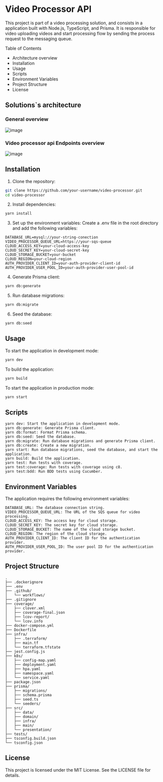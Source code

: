 # Video Processor API

This project is part of a video processing solution, and consists in a application built with Node.js, TypeScript, and Prisma. It is responsible for video uploading videos and start processing flow by sending the process request to the messaging queue.

Table of Contents
- Architecture overview
- Installation
- Usage
- Scripts
- Environment Variables
- Project Structure
- License

## Solutions`s architecture

### General overview
![image](https://github.com/user-attachments/assets/52c2524f-07f1-481d-94e3-c3ea4d522682)

### Video processor api Endpoints overview
![image](https://github.com/user-attachments/assets/341757c0-fa93-4a14-a2fe-8b74ba0a52cb)

## Installation

1. Clone the repository:
``` bash
git clone https://github.com/your-username/video-processor.git
cd video-processor
```

2. Install dependencies:
``` bash
yarn install
```

3. Set up the environment variables:
  Create a .env file in the root directory and add the following variables:
```env
DATABASE_URL=mysql://your-string-conection
VIDEO_PROCESSOR_QUEUE_URL=https://your-sqs-queue
CLOUD_ACCESS_KEY=your-cloud-access-key
CLOUD_SECRET_KEY=your-cloud-secret-key
CLOUD_STORAGE_BUCKET=your-bucket
CLOUD_REGION=your-cloud-region
AUTH_PROVIDER_CLIENT_ID=your-auth-provider-client-id
AUTH_PROVIDER_USER_POOL_ID=your-auth-provider-user-pool-id
```

4. Generate Prisma client:
```bash
yarn db:generate
```

5. Run database migrations:
```bash
yarn db:migrate
```

6. Seed the database:
```bash
yarn db:seed
```

## Usage

To start the application in development mode:
```bash
yarn dev
```

To build the application:
```bash
yarn build
```

To start the application in production mode:
```bash
yarn start
```

## Scripts
```
yarn dev: Start the application in development mode.
yarn db:generate: Generate Prisma client.
yarn db:format: Format Prisma schema.
yarn db:seed: Seed the database.
yarn db:migrate: Run database migrations and generate Prisma client.
yarn db:create: Create a new migration.
yarn start: Run database migrations, seed the database, and start the application.
yarn build: Build the application.
yarn test: Run tests with coverage.
yarn test:coverage: Run tests with coverage using c8.
yarn test:bdd: Run BDD tests using Cucumber.
```
## Environment Variables

The application requires the following environment variables:
```env
DATABASE_URL: The database connection string.
VIDEO_PROCESSOR_QUEUE_URL: The URL of the SQS queue for video processing.
CLOUD_ACCESS_KEY: The access key for cloud storage.
CLOUD_SECRET_KEY: The secret key for cloud storage.
CLOUD_STORAGE_BUCKET: The name of the cloud storage bucket.
CLOUD_REGION: The region of the cloud storage.
AUTH_PROVIDER_CLIENT_ID: The client ID for the authentication provider.
AUTH_PROVIDER_USER_POOL_ID: The user pool ID for the authentication provider.
```
## Project Structure
```
.
├── .dockerignore
├── .env
├── .github/
│   └── workflows/
├── .gitignore
├── coverage/
│   ├── clover.xml
│   ├── coverage-final.json
│   ├── lcov-report/
│   └── lcov.info
├── docker-compose.yml
├── Dockerfile
├── infra/
│   ├── .terraform/
│   ├── main.tf
│   └── terraform.tfstate
├── jest.config.js
├── k8s/
│   ├── config-map.yaml
│   ├── deployment.yaml
│   ├── hpa.yaml
│   ├── namespace.yaml
│   └── service.yaml
├── package.json
├── prisma/
│   ├── migrations/
│   ├── schema.prisma
│   ├── seed.ts
│   └── seeders/
├── src/
│   ├── data/
│   ├── domain/
│   ├── infra/
│   ├── main/
│   └── presentation/
├── tests/
├── tsconfig.build.json
└── tsconfig.json
```

## License
This project is licensed under the MIT License. See the LICENSE file for details.
